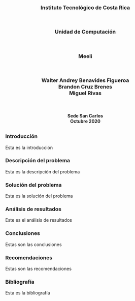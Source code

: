 <h3 align="center">
  Instituto Tecnológico de Costa Rica
</h3>
&nbsp;
<h3 align="center">
  Unidad de Computación
</h3>
&nbsp;
<h3 align="center">
  Meeli
</h3>
&nbsp;
<h3 align="center">
  Walter Andrey Benavides Figueroa <br>
  Brandon Cruz Brenes<br>
  Miguel Rivas <br>
</h3>
&nbsp;
<h4 align="center">
   Sede San Carlos <br>
  Octubre 2020
</h4>

## 


### Introducción

<p align="justify">
  Esta es la introducción
</p>


### Descripción del problema

<p align="justify">
  Esta es la descripción del problema
</p>


### Solución del problema

<p align="justify">
  Esta es la solución del problema
</p>


### Análisis de resultados

<p align="justify">
  Este es el análisis de resultados
</p>


### Conclusiones

<p align="justify">
  Estas son las conclusiones
</p>


### Recomendaciones

<p align="justify">
  Estas son las recomendaciones
</p>


### Bibliografía

<p align="justify">
  Esta es la bibliografía
</p>
